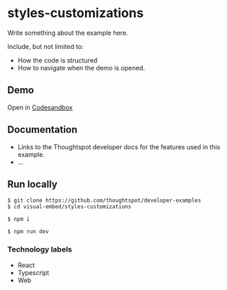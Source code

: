 # styles-customizations

Write something about the example here. 

Include, but not limited to:

- How the code is structured
- How to navigate when the demo is opened.

## Demo

Open in [Codesandbox](https://githubbox.com/thoughtspot/developer-examples/tree/main/visual-embed/styles-customizations)

## Documentation

- Links to the Thoughtspot developer docs for the features used in this example.
- ...

## Run locally

```
$ git clone https://github.com/thoughtspot/developer-examples
$ cd visual-embed/styles-customizations
```
```
$ npm i
```
```
$ npm run dev
```

### Technology labels

- React
- Typescript
- Web
